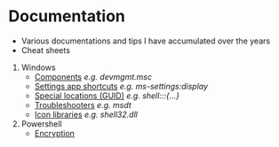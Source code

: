 # Documentation
- Various documentations and tips I have accumulated over the years
- Cheat sheets

1. Windows
    - [Components](windows/components.md) _e.g. devmgmt.msc_
    - [Settings app shortcuts](windows/ms-settings.md) _e.g. ms-settings:display_
    - [Special locations (GUID)](windows/guids.md) _e.g. shell:::{...}_
    - [Troubleshooters](windows/troubleshooters.md) _e.g. msdt_
    - [Icon libraries](windows/icons.md) _e.g. shell32.dll_
1. Powershell
    - [Encryption](powershell/encryption.md)